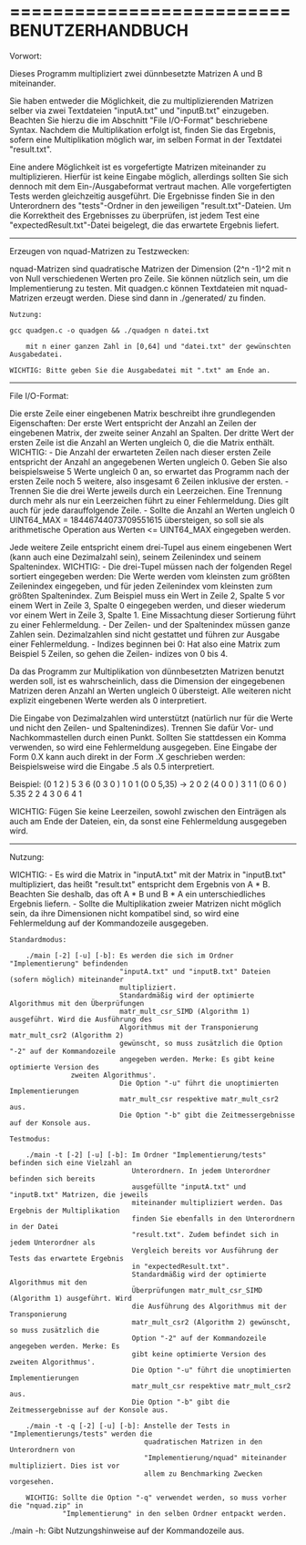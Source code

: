 ==========================
BENUTZERHANDBUCH
==========================

Vorwort:

Dieses Programm multipliziert zwei dünnbesetzte Matrizen A und B miteinander. 

Sie haben entweder die Möglichkeit, die zu multiplizierenden Matrizen selber via zwei Textdateien 
"inputA.txt" und "inputB.txt" einzugeben. Beachten Sie hierzu die im Abschnitt "File I/O-Format" 
beschriebene Syntax. Nachdem die Multiplikation erfolgt ist, finden Sie das Ergebnis, sofern eine
Multiplikation möglich war, im selben Format in der Textdatei "result.txt".

Eine andere Möglichkeit ist es vorgefertigte Matrizen miteinander zu multiplizieren. Hierfür ist
keine Eingabe möglich, allerdings sollten Sie sich dennoch mit dem Ein-/Ausgabeformat vertraut
machen. Alle vorgefertigten Tests werden gleichzeitig ausgeführt. Die Ergebnisse finden Sie in den
Unterordnern des "tests"-Ordner in den jeweiligen "result.txt"-Dateien. Um die Korrektheit des
Ergebnisses zu überprüfen, ist jedem Test eine "expectedResult.txt"-Datei beigelegt, die das
erwartete Ergebnis liefert.

--------------------------

Erzeugen von nquad-Matrizen zu Testzwecken:

nquad-Matrizen sind quadratische Matrizen der Dimension (2^n -1)^2 mit n von Null verschiedenen 
Werten pro Zeile. Sie können nützlich sein, um die Implementierung zu testen.
Mit quadgen.c können Textdateien mit nquad-Matrizen erzeugt werden. Diese sind dann in ./generated/
zu finden.

	Nutzung:

	gcc quadgen.c -o quadgen && ./quadgen n datei.txt
          
        mit n einer ganzen Zahl in [0,64] und "datei.txt" der gewünschten Ausgabedatei.

	WICHTIG: Bitte geben Sie die Ausgabedatei mit ".txt" am Ende an.

--------------------------

File I/O-Format:

Die erste Zeile einer eingebenen Matrix beschreibt ihre grundlegenden Eigenschaften:
Der erste Wert entspricht der Anzahl an Zeilen der eingebenen Matrix, der zweite seiner Anzahl an
Spalten. Der dritte Wert der ersten Zeile ist die Anzahl an Werten ungleich 0, die die Matrix
enthält.
WICHTIG: - Die Anzahl der erwarteten Zeilen nach dieser ersten Zeile entspricht der Anzahl an
           angegebenen Werten ungleich 0. Geben Sie also beispielsweise 5 Werte ungleich 0 an, so
           erwartet das Programm nach der ersten Zeile noch 5 weitere, also insgesamt 6 Zeilen
           inklusive der ersten.
         - Trennen Sie die drei Werte jeweils durch ein Leerzeichen. Eine Trennung durch mehr als
           nur ein Leerzeichen führt zu einer Fehlermeldung. Dies gilt auch für jede darauffolgende
           Zeile.
         - Sollte die Anzahl an Werten ungleich 0 UINT64_MAX = 18446744073709551615 übersteigen, so
           soll sie als arithmetische Operation aus Werten <= UINT64_MAX eingegeben werden.

Jede weitere Zeile entspricht einem drei-Tupel aus einem eingebenen Wert (kann auch eine
Dezimalzahl sein), seinem Zeilenindex und seinem Spaltenindex.
WICHTIG: - Die drei-Tupel müssen nach der folgenden Regel sortiert eingegeben werden: Die Werte
           werden vom kleinsten zum größten Zeilenindex eingegeben, und für jeden Zeilenindex vom
           kleinsten zum größten Spaltenindex. Zum Beispiel muss ein Wert in Zeile 2, Spalte 5 vor
           einem Wert in Zeile 3, Spalte 0 eingegeben werden, und dieser wiederum vor einem Wert in
           Zeile 3, Spalte 1. Eine Missachtung dieser Sortierung führt zu einer Fehlermeldung. 
         - Der Zeilen- und der Spaltenindex müssen ganze Zahlen sein. Dezimalzahlen sind nicht 
           gestattet und führen zur Ausgabe einer Fehlermeldung.
         - Indizes beginnen bei 0: Hat also eine Matrix zum Beispiel 5 Zeilen, so gehen die Zeilen-
           indizes von 0 bis 4.

Da das Programm zur Multiplikation von dünnbesetzten Matrizen benutzt werden soll, ist es
wahrscheinlich, dass die Dimension der eingegebenen Matrizen deren Anzahl an Werten ungleich 0
übersteigt. Alle weiteren nicht explizit eingebenen Werte werden als 0 interpretiert.

Die Eingabe von Dezimalzahlen wird unterstützt (natürlich nur für die Werte und nicht den Zeilen-
und Spaltenindizes). Trennen Sie dafür Vor- und Nachkommastellen durch einen Punkt. Sollten Sie
stattdessen ein Komma verwenden, so wird eine Fehlermeldung ausgegeben.
Eine Eingabe der Form 0.X kann auch direkt in der Form .X geschrieben werden: Beispielsweise wird
die Eingabe .5 als 0.5 interpretiert.

Beispiel: (0 1  2  )          5 3 6
          (0 3  0  )          1 0 1
          (0 0 5,35)    ->    2 0 2
          (4 0  0  )          3 1 1
          (0 6  0  )          5.35 2 2
                              4 3 0
                              6 4 1

WICHTIG: Fügen Sie keine Leerzeilen, sowohl zwischen den Einträgen als auch am Ende der Dateien, 
         ein, da sonst eine Fehlermeldung ausgegeben wird.

--------------------------

Nutzung:

WICHTIG: - Es wird die Matrix in "inputA.txt" mit der Matrix in "inputB.txt" multipliziert, das 
           heißt "result.txt" entspricht dem Ergebnis von A * B. Beachten Sie deshalb, das oft 
           A * B und B * A ein unterschiedliches Ergebnis liefern.
         - Sollte die Multiplikation zweier Matrizen nicht möglich sein, da ihre Dimensionen nicht
           kompatibel sind, so wird eine Fehlermeldung auf der Kommandozeile ausgegeben.

	Standardmodus:

        ./main [-2] [-u] [-b]: Es werden die sich im Ordner "Implementierung" befindenden 
                               "inputA.txt" und "inputB.txt" Dateien (sofern möglich) miteinander
                               multipliziert.
                               Standardmäßig wird der optimierte Algorithmus mit den Überprüfungen 
                               matr_mult_csr_SIMD (Algorithm 1) ausgeführt. Wird die Ausführung des 
                               Algorithmus mit der Transponierung matr_mult_csr2 (Algorithm 2) 
                               gewünscht, so muss zusätzlich die Option "-2" auf der Kommandozeile 
                               angegeben werden. Merke: Es gibt keine optimierte Version des
			       zweiten Algorithmus'.
                               Die Option "-u" führt die unoptimierten Implementierungen 
                               matr_mult_csr respektive matr_mult_csr2 aus.
                               Die Option "-b" gibt die Zeitmessergebnisse auf der Konsole aus.

	Testmodus:

        ./main -t [-2] [-u] [-b]: Im Ordner "Implementierung/tests" befinden sich eine Vielzahl an 
                                  Unterordnern. In jedem Unterordner befinden sich bereits 
                                  ausgefüllte "inputA.txt" und "inputB.txt" Matrizen, die jeweils 
                                  miteinander multipliziert werden. Das Ergebnis der Multiplikation
                                  finden Sie ebenfalls in den Unterordnern in der Datei 
                                  "result.txt". Zudem befindet sich in jedem Unterordner als 
                                  Vergleich bereits vor Ausführung der Tests das erwartete Ergebnis
                                  in "expectedResult.txt".
                                  Standardmäßig wird der optimierte Algorithmus mit den 
                                  Überprüfungen matr_mult_csr_SIMD (Algorithm 1) ausgeführt. Wird 
                                  die Ausführung des Algorithmus mit der Transponierung 
                                  matr_mult_csr2 (Algorithm 2) gewünscht, so muss zusätzlich die
                                  Option "-2" auf der Kommandozeile angegeben werden. Merke: Es 
                                  gibt keine optimierte Version des zweiten Algorithmus'.
                                  Die Option "-u" führt die unoptimierten Implementierungen 
                                  matr_mult_csr respektive matr_mult_csr2 aus.
                                  Die Option "-b" gibt die Zeitmessergebnisse auf der Konsole aus.

        ./main -t -q [-2] [-u] [-b]: Anstelle der Tests in "Implementierungs/tests" werden die 
                                     quadratischen Matrizen in den Unterordnern von 
                                     "Implementierung/nquad" miteinander multipliziert. Dies ist vor
                                     allem zu Benchmarking Zwecken vorgesehen.

        WICHTIG: Sollte die Option "-q" verwendet werden, so muss vorher die "nquad.zip" in
                 "Implementierung" in den selben Ordner entpackt werden.

./main -h: Gibt Nutzungshinweise auf der Kommandozeile aus.
